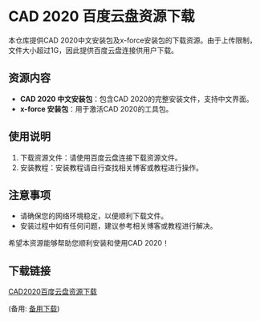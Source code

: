 # CAD 2020 百度云盘资源下载

本仓库提供CAD 2020中文安装包及x-force安装包的下载资源。由于上传限制，文件大小超过1G，因此提供百度云盘连接供用户下载。

## 资源内容

- **CAD 2020 中文安装包**：包含CAD 2020的完整安装文件，支持中文界面。
- **x-force 安装包**：用于激活CAD 2020的工具包。

## 使用说明

1. 下载资源文件：请使用百度云盘连接下载资源文件。
2. 安装教程：安装教程请自行查找相关博客或教程进行操作。

## 注意事项

- 请确保您的网络环境稳定，以便顺利下载文件。
- 安装过程中如有任何问题，建议参考相关博客或教程进行解决。

希望本资源能够帮助您顺利安装和使用CAD 2020！

## 下载链接
[CAD2020百度云盘资源下载](https://pan.quark.cn/s/e7e610f58934) 

(备用: [备用下载](https://pan.baidu.com/s/1COw6AtWRqGIj59gvtUrRqQ?pwd=1234))
